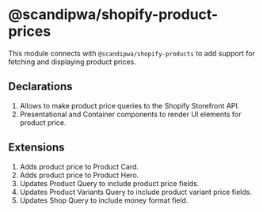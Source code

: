 # @scandipwa/shopify-product-prices

This module connects with `@scandipwa/shopify-products` to add support for fetching and displaying product prices.

## Declarations
1. Allows to make product price queries to the Shopify Storefront API.
3. Presentational and Container components to render UI elements for product price.

## Extensions
1. Adds product price to Product Card.
2. Adds product price to Product Hero.
3. Updates Product Query to include product price fields.
4. Updates Product Variants Query to include product variant price fields.
5. Updates Shop Query to include money format field.
